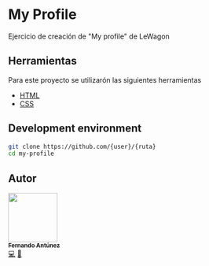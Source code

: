 # My Profile
Ejercicio de creación de "My profile" de LeWagon

## Herramientas

Para este proyecto se utilizarón las siguientes herramientas

* [HTML](https://developer.mozilla.org/es/docs/Web/HTML)
* [CSS](https://developer.mozilla.org/es/docs/Web/CSS)

## Development environment

```bash
git clone https://github.com/{user}/{ruta}
cd my-profile
```


## Autor

[<img src="https://avatars2.githubusercontent.com/u/48934580?s=460&v=4" width="100px;"/><br /><sub><b>Fernando Antúnez</b></sub>](https://github.com/FJALCode)<br />[💻](https://github.com/FJALCode "Code") [📢](#talk-Meabed "Talks")

